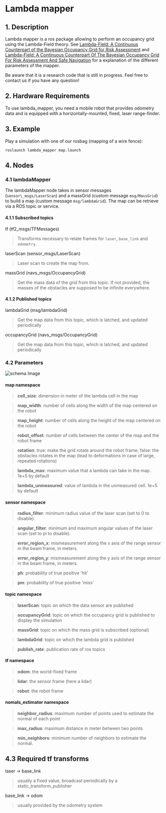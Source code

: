 # Lambda mapper

## 1. Description
Lambda mapper is a ros package allowing to perform an occupancy grid using the Lambda-Field theory.
See  [Lambda-Field: A Continuous Counterpart of the Bayesian Occupancy Grid for Risk Assessment](https://arxiv.org/abs/1903.02285) and [Lambda-Field: A Continuous Counterpart Of The Bayesian Occupancy Grid For Risk Assessment And Safe Navigation](https://arxiv.org/abs/2011.08045) for a explanation of the different parameters of the mapper.

Be aware that it is a research code that is still in progress.
Feel free to contact us if you have any question!

## 2. Hardware Requirements
To use lambda\_mapper, you need a mobile robot that provides odometry data and is equipped with a horizontally-mounted, fixed, laser range-finder.

## 3. Example
Play a simulation with one of our rosbag (mapping of a wire fence):

`roslaunch lambda_mapper map.launch`

## 4. Nodes
### 4.1 lambdaMapper
The lambdaMapper node takes in sensor messages (`sensor\_msgs/LaserScan`) and a massGrid (custom message `msg/MassGrid`) to build a map (custom message `msg/lambdaGrid`).
The map can be retrieve via a ROS topic or service.
#### 4.1.1 Subscribed topics
tf (tf2\_msgs/TFMessages)
> Transforms necessary to relate frames for `laser`, `base_link` and `odometry`.

laserScan (sensor\_msgs/LaserScan)  
> Laser scan to create the map from.

massGrid (navs\_msgs/OccupancyGrid)  
>Get the mass data of the grid from this topic.
If not provided, the masses of the obstacles are supposed to be infinite everywhere.

#### 4.1.2 Published topics
lambdaGrid (msg/lambdaGrid)  
>Get the map data from this topic, which is latched, and updated periodically

occupancyGrid (navs\_msgs/OccupancyGrid) 
>Get the map data from this topic, which is latched, and updated periodically

### 4.2 Parameters
![schema Image](image\_explicative\_h.png) 
#### map namespace  
>__cell\_size__: dimension in meter of the lambda cell in the map  

>__map\_width__: number of cells along the width of the map centered on the robot  

>__map\_height__: number of cells along the height of the map centered on the robot  

>__robot\_offset__: number of cells between the center of the map and the robot frame  

>__rotation__: true: make the grid rotate around the robot frame; false: the obstacles rotates in the map (lead to deformations in case of large, repeated rotations)

>__lambda\_max__: maximum value that a lambda can take in the map. 1e+5 by default

>__lambda\_unmeasured__: value of lambda in the unmeasured cell. 1e+5 by default

#### sensor namespace
>__radius\_filter__: minimum radius value of the laser scan (set to 0 to disable).

>__angular\_filter__: minimum and maximum angular values of the laser scan (set to pi to disable).

>__error\_region\_x__: mismeasurement along the x axis of the range sensor in the beam frame, in meters.

>__error\_region\_y__: mismeasurement along the y axis of the range sensor in the beam frame, in meters.

>__ph__: probability of true positive 'hit'

>__pm__: probability of true positive 'miss'

#### topic namespace
>__laserScan__: topic on which the data sensor are published   

>__occupancyGrid__: topic on which the occupancy grid is published to display the simulation  

>__massGrid__: topic on which the mass grid is subscribed (optional)

>__lambdaGrid__: topic on which the lambda grid is published

>__publish\_rate__: publication rate of ros topics  

#### tf namespace
>__odom__: the world-fixed frame  

>__lidar__: the sensor frame (here a lidar)  

>__robot__: the robot frame  

#### nomals\_estimator namespace
>__neighbor\_radius__: maximum number of points used to estimate the normal of each point

>__max\_radius__: maximum distance in meter between two points

>__min\_neighbors__: minimum number of neighbors to estimate the normal.

## 4.3 Required tf transforms
laser -> base\_link
>usually a fixed value, broadcast periodically by a static\_transform\_publisher

base\_link -> odom
>usually provided by the odometry system
